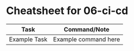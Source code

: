 # Cheatsheet for 06-ci-cd

| Task         | Command/Note                           |
|--------------|---------------------------------------|
| Example Task | Example command here                  |
